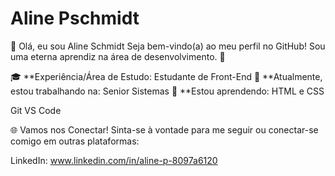 # Aline Pschmidt
👋 Olá, eu sou Aline Schmidt
Seja bem-vindo(a) ao meu perfil no GitHub! Sou uma eterna aprendiz na área de desenvolvimento. 🌟

🎓 **Experiência/Área de Estudo: Estudante de Front-End
🔭 **Atualmente, estou trabalhando na: Senior Sistemas
🌱 **Estou aprendendo: HTML e CSS

Git VS Code

🌐 Vamos nos Conectar!
Sinta-se à vontade para me seguir ou conectar-se comigo em outras plataformas:

LinkedIn: www.linkedin.com/in/aline-p-8097a6120
